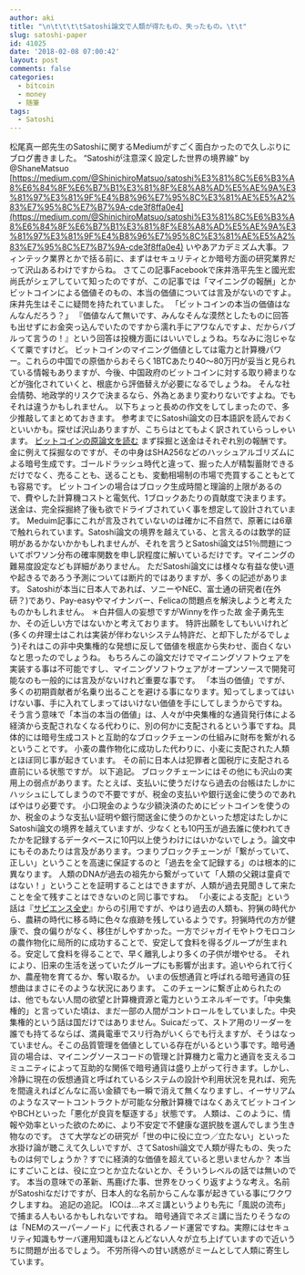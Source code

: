 ```yaml
---
author: aki
title: "\n\t\t\t\tSatoshi論文で人類が得たもの、失ったもの。\t\t"
slug: satoshi-paper
id: 41025
date: '2018-02-08 07:00:42'
layout: post
comments: false
categories:
  - bitcoin
  - money
  - 随筆
tags:
  - Satoshi
---
```


松尾真一郎先生のSatoshiに関するMediumがすごく面白かったので久しぶりにブログ書きました。 “Satoshiが注意深く設定した世界の境界線” by @ShaneMatsuo [https://medium.com/@ShinichiroMatsuo/satoshi%E3%81%8C%E6%B3%A8%E6%84%8F%E6%B7%B1%E3%81%8F%E8%A8%AD%E5%AE%9A%E3%81%97%E3%81%9F%E4%B8%96%E7%95%8C%E3%81%AE%E5%A2%83%E7%95%8C%E7%B7%9A-cde3f8ffa0e4](https://medium.com/@ShinichiroMatsuo/satoshi%E3%81%8C%E6%B3%A8%E6%84%8F%E6%B7%B1%E3%81%8F%E8%A8%AD%E5%AE%9A%E3%81%97%E3%81%9F%E4%B8%96%E7%95%8C%E3%81%AE%E5%A2%83%E7%95%8C%E7%B7%9A-cde3f8ffa0e4) いやあアカデミズム大事。フィンテック業界とかで括る前に、まずはセキュリティとか暗号方面の研究業界だって沢山あるわけですからね。 さてこの記事Facebookで床井浩平先生と國光宏尚氏がシェアしていて知ったのですが、この記事では「マイニングの報酬」とかビットコインによる価値そのもの、本当の価値については言及がないのですよ。 床井先生はそこに疑問を持たれていました。 「ビットコインの本当の価値はなんなんだろう？」 『価値なんて無いです、みんなそんな漠然としたものに回答も出せずにお金突っ込んでいたのですから濡れ手にアワなんですよ、だからバブルって言うの！』という回答は投機方面にはいいでしょうね。ちなみに泡じゃなくて粟ですけど。 ビットコインのマイニング価値としては電力と計算機パワー。これらの中国での原価からおそらく1BTCあたり40〜80万円が妥当と見られている情報もありますが、今後、中国政府のビットコインに対する取り締まりなどが強化されていくと、根底から評価替えが必要になるでしょうね。 そんな社会情勢、地政学的リスクで決まるなら、外為とあまり変わりないですよね。でもそれは違うかもしれません。 以下ちょっと長めの作文をしてしまったので、多少推敲してまとめておきます。 参考までにSatoshi論文の日本語訳を読んでおくといいかも。探せば沢山ありますが、こちらはとてもよく訳されていらっしゃいます。 [ビットコインの原論文を読む](kogarashi.net/pitchblende/bitcoinwhitepaper) まず採掘と送金はそれぞれ別の報酬です。金に例えて採掘なのですが、その中身はSHA256などのハッシュアルゴリズムによる暗号生成です。ゴールドラッシュ時代と違って、掘った人が精製蓄財できるだけでなく、売ることも、送ることも、変動相場制の市場で売買することもとても容易です。 ビットコインの場合はブロック生成時間と理論的上限があるので、費やした計算機コストと電気代、1ブロックあたりの貢献度で決まります。送金は、完全採掘終了後も欲でドライブされていく事を想定して設計されています。 Meduim記事にこれが言及されていないのは確かに不自然で、原著には6章で触れられています。Satoshi論文の境界を越えている、と言えるのは数学的証明があるかないかかもしれませんが、それを言うとSatoshi論文は51％問題についてポワソン分布の確率関数を申し訳程度に解いているだけです。マイニングの難易度設定なども詳細がありません。 ただSatoshi論文には様々な有益な使い道や起きるであろう予測については断片的ではありますが、多くの記述があります。 Satoshiが本当に日本人であれば、ソニーやNEC、富士通の研究者(在外研？)であり、Pay-easyやマイナンバー、Felicaの問題点を解決しようと考えたものかもしれません。 ＊白井個人の妄想ですがWinnyを作った故 金子勇先生か、その近しい方ではないかと考えております。 特許出願をしてもいいけれど(多くの弁理士はこれは実装が伴わないシステム特許だ、と却下したがるでしょう)それはこの非中央集権的な発想に反して価値を根底から失わせ、面白くないなと思ったのでしょうね。 もちろんこの論文だけでマイニングソフトウェアを実装する事は不可能ですし、マイニングソフトウェアがオープンソースで開発可能なのも一般的には言及がないけれど重要な事です。 「本当の価値」ですが、多くの初期貢献者が名乗り出ることを避ける事になります。知ってしまってはいけない事、手に入れてしまってはいけない価値を手にしてしまうからですね。 そう言う意味で「本当の本当の価値」は、人々が中央集権的な通貨発行体による経済から支配されなくなる代わりに、別の何かに支配されるという事ですね。具体的には暗号生成コストと互助的なブロックチェーンの仕組みに財布を繋がれるということです。 小麦の農作物化に成功した代わりに、小麦に支配された人類とほぼ同じ事が起きています。 その前に日本人は犯罪者と国税庁に支配される直前にいる状態ですが。 以下追記。 ブロックチェーンにはその他にも沢山の実用上の弱点があります。たとえば、支払いに使うだけなら過去の台帳はたしかにハッシュにしてしまうので不要ですが、税金の支払いや銀行送金に使うのであればやはり必要です。 小口現金のような少額決済のためにビットコインを使うのか、税金のような支払い証明や銀行間送金に使うのかといった想定はたしかにSatoshi論文の境界を越えていますが、少なくとも10円玉が過去誰に使われてきたかを記録するデータベースに10円以上使うわけにはいかないでしょう。論文中にもそのあたりは言及があります。つまりブロックチェーンが「繋がっていて、正しい」ということを高速に保証するのと「過去を全て記録する」のは根本的に異なります。 人類のDNAが過去の祖先から繋がっていて「人類の父親は童貞ではない！」ということを証明することはできますが、人類が過去見聞きして来たことを全て残すことはできないのと同じ事ですね。 「小麦による支配」という話は『[サピエンス全史](http://j.mp/2nMnKun)』からの引用ですが、やはり過去の人類も、狩猟の時代から、農耕の時代に移る時に色々な痕跡を残しているようです。狩猟時代の方が健康で、食の偏りがなく、移住がしやすかった。一方でジャガイモやトウモロコシの農作物化に局所的に成功することで、安定して食料を得るグループが生まれる。安定して食料を得ることで、早く離乳しより多くの子供が増やせる。 それにより、旧来の生活を送っていたグループにも影響が出ます。追いやられて行くか、農産物を育てるか、奪い取るか。 いまの仮想通貨と呼ばれる暗号通貨の狂想曲はまさにそのような状況にあります。 このチェーンに繫ぎ止められたのは、他でもない人間の欲望と計算機資源と電力というエネルギーです。「中央集権的」と言っていた頃は、まだ一部の人間がコントロールをしていました。中央集権的という話は国だけではありません。Suicaだって、ストア用のリーダーを誰でも持てるならば、満員電車でスリ行為がいくらでも行えますが、そうはなっていません。そこの品質管理を価値としている存在がいるという事です。暗号通貨の場合は、マイニングソースコードの管理と計算機力と電力と通貨を支えるコミュニティによって互助的な関係で暗号通貨は盛り上がって行きます。しかし、冷静に現在の仮想通貨と呼ばれているシステムの設計や利用状況を見れば、宛先を間違えればどんなに高い金額でも一瞬で消えて無くなりますし、イーサリアムのようなスマートコントラクトが可能な分散計算機ではなくあえてビットコインやBCHといった「悪化が良貨を駆逐する」状態です。 人類は、このように、情報や効率といった欲のために、より不安定で不健康な選択肢を選んでしまう生き物なのです。 さて大学などの研究が「世の中に役に立つ／立たない」といった水掛け論が聴こえて久しいですが、さてSatoshi論文で人類が得たもの、失ったものは何でしょうか？すでに経済的な価値を超えていると思いませんか？ 本当にすごいことは、役に立つとか立たないとか、そういうレベルの話では無いのです。 本当の意味での革新、馬鹿げた事、世界をひっくり返すような考え。名前がSatoshiなだけですが、日本人的な名前からこんな事が起きている事にワクワクしますね。 追記の追記。 ICOは...ネズミ講というよりも先に「風説の流布」で捕まる人もいるかもしれないですね。 暗号通貨でネズミ講に当たりそうなのは「NEMのスーパーノード」に代表されるノード運営ですね。実際にはセキュリティ知識もサーバ運用知識もほとんどない人々が立ち上げていますので近いうちに問題が出るでしょう。 不労所得への甘い誘惑がミームとして人類に寄生しています。